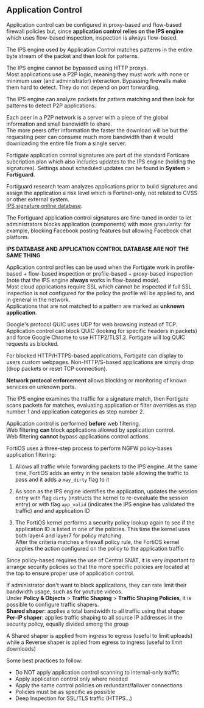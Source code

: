 ## Application Control

Application control can be configured in proxy-based and flow-based firewall policies but, since **application control relies on the IPS engine** which uses flow-based inspection, inspection is always flow-based.  

The IPS engine used by Application Control matches patterns in the entire byte stream of the packet and then look for patterns.

The IPS engine cannot be bypassed using HTTP proxys.  
Most applications use a P2P logic, meaning they must work with none or minimum user (and administrator) interaction. Bypassing firewalls make them hard to detect. They do not depend on port forwarding.

The IPS engine can analyze packets for pattern matching and then look for patterns to detect P2P applications.  

Each peer in a P2P network is a server with a piece of the global information and small bandwidth to share.  
The more peers offer information the faster the download will be but the requesting peer can consume much more bandwidth than it would downloading the entire file from a single server.  

Fortigate application control signatures are part of the standard Forticare subcription plan which also includes updates to the IPS engine (holding the signatures). Settings about scheduled updates can be found in **System** > **Fortiguard**.  

Fortiguard research team analyzes applications prior to build signatures and assign the application a risk level which is Fortinet-only, not related to CVSS or other external system.  
[IPS signature online database](https://www.fortiguard.com/updates/ips).

The Fortiguard application control signatures are fine-tuned in order to let administrators blocks application (components) with more granularity: for example, blocking Facebook posting features but allowing Facebook chat platform.  

**IPS DATABASE AND APPLICATION CONTROL DATABASE ARE NOT THE SAME THING**

Application control profiles can be used when the Fortigate work in profile-based + flow-based inspection or profile-based + proxy-based inspection (note that the IPS engine **always** works in flow-based mode).  
Most cloud applications require SSL which cannot be inspected if full SSL inspection is not configured for the policy the profile will be applied to, and in general in the network.  
Applications that are not matched to a pattern are marked as **unknown application**.  

Google's protocol QUIC uses UDP for web browsing instead of TCP. Application control can block QUIC (looking for specific headers in packets) and force Google Chrome to use HTTP2/TLS1.2. Fortigate will log QUIC requests as blocked.

For blocked HTTP/HTTPS-based applications, Fortigate can display to users custom webpages. Non-HTTP/S-based applications are simply drop (drop packets or reset TCP connection).  

**Network protocol enforcement** allows blocking or monitoring of known services on unknown ports.

The IPS engine examines the traffic for a signature match, then Fortigate scans packets for matches, evaluating application or filter overrides as step number 1 and application categories as step number 2.  

Application control is performed **before** web filtering.  
Web filtering **can** block applications allowed by application control.  
Web filtering **cannot** bypass applications control actions.  

FortiOS uses a three-step process to perform NGFW policy-bases application filtering:

1. Allows all traffic while forwarding packets to the IPS engine. At the same time, FortiOS adds an entry in the session table allowing the traffic to pass and it adds a `may_dirty` flag to it

2. As soon as the IPS engine identifies the application, updates the session entry with flag `dirty` (instructs the kernel to re-evealuate the session entry) or with flag `app_valid` (indicates the IPS engine has validated the traffic) and and application ID

3. The FortiOS kernel performs a security policy lookup again to see if the application ID is listed in one of the policies. This time the kernel uses both layer4 and layer7 for policy matching.  
After the criteria matches a firewall policy rule, the FortiOS kernel applies the action configured on the policy to the application traffic

Since policy-based requires the use of Central SNAT, it is very important to arrange security policies so that the more specific policies are located at the top to ensure proper use of application control.

If administrator don't want to block applications, they can rate limit their bandwidth usage, such as for youtube videos.  
Under **Policy & Objects** > **Traffic Shaping** > **Traffic Shaping Policies**, it is possible to configure traffic shapers.  
**Shared shaper**: applies a total bandwidth to all traffic using that shaper  
**Per-IP shaper**: applies traffic shaping to all source IP addresses in the security policy, equally divided among the group  

A Shared shaper is applied from ingress to egress (useful to limit uploads) while a Reverse shaper is aplied from egress to ingress (useful to limit downloads)

Some best practices to follow:
- Do NOT apply application control scanning to internal-only traffic
- Apply application control only where needed
- Apply the same control policies on redundant/failover connections
- Policies must be as specific as possible
- Deep Inspection for SSL/TLS traffic (HTTPS...)